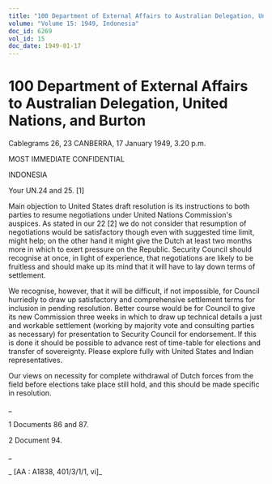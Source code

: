 ```yaml
---
title: "100 Department of External Affairs to Australian Delegation, United Nations, and Burton"
volume: "Volume 15: 1949, Indonesia"
doc_id: 6269
vol_id: 15
doc_date: 1949-01-17
---
```


# 100 Department of External Affairs to Australian Delegation, United Nations, and Burton

Cablegrams 26, 23 CANBERRA, 17 January 1949, 3.20 p.m.

MOST IMMEDIATE CONFIDENTIAL

INDONESIA

Your UN.24 and 25. [1]

Main objection to United States draft resolution is its instructions to both parties to resume negotiations under United Nations Commission's auspices. As stated in our 22 [2] we do not consider that resumption of negotiations would be satisfactory though even with suggested time limit, might help; on the other hand it might give the Dutch at least two months more in which to exert pressure on the Republic. Security Council should recognise at once, in light of experience, that negotiations are likely to be fruitless and should make up its mind that it will have to lay down terms of settlement.

We recognise, however, that it will be difficult, if not impossible, for Council hurriedly to draw up satisfactory and comprehensive settlement terms for inclusion in pending resolution. Better course would be for Council to give its new Commission three weeks in which to draw up technical details a just and workable settlement (working by majority vote and consulting parties as necessary) for presentation to Security Council for endorsement. If this is done it should be possible to advance rest of time-table for elections and transfer of sovereignty. Please explore fully with United States and Indian representatives.

Our views on necessity for complete withdrawal of Dutch forces from the field before elections take place still hold, and this should be made specific in resolution.

_

1 Documents 86 and 87.

2 Document 94.

_

_ [AA : A1838, 401/3/1/1, vi]_
